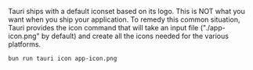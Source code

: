 Tauri ships with a default iconset based on its logo. This is NOT what you want when you ship your application. To remedy this common situation, Tauri provides the icon command that will take an input file ("./app-icon.png" by default) and create all the icons needed for the various platforms.

`bun run tauri icon app-icon.png`
